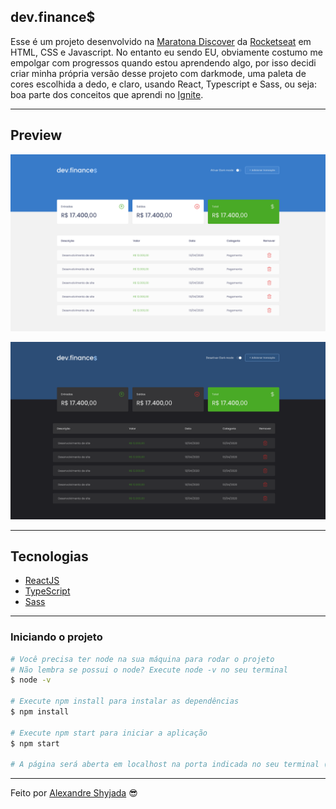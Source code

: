## dev.finance$

Esse é um projeto desenvolvido na [Maratona Discover](https://rocketseat.com.br/discover) da [Rocketseat](https://rocketseat.com.br/) em HTML, CSS e Javascript. No entanto eu sendo EU, obviamente costumo me empolgar com progressos quando estou aprendendo algo, por isso decidi criar minha própria versão desse projeto com darkmode, uma paleta de cores escolhida a dedo, e claro, usando React, Typescript e Sass, ou seja: boa parte dos conceitos que aprendi no [Ignite](https://rocketseat.com.br/ignite).

---

## Preview

<p align="center"> <img src="/project/public/preview.png" alt="preview"> </p>
<p align="center"> <img src="/project/public/preview2.png" alt="preview2"> </p>

---

## Tecnologias

- [ReactJS](https://reactjs.org/)
- [TypeScript](https://www.typescriptlang.org/)
- [Sass](https://sass-lang.com/)

---

### **Iniciando o projeto**

```bash
# Você precisa ter node na sua máquina para rodar o projeto
# Não lembra se possui o node? Execute node -v no seu terminal
$ node -v

# Execute npm install para instalar as dependências
$ npm install

# Execute npm start para iniciar a aplicação 
$ npm start

# A página será aberta em localhost na porta indicada no seu terminal (:

```

---

Feito por [Alexandre Shyjada](https://www.alexshyjada.com/) 😎
